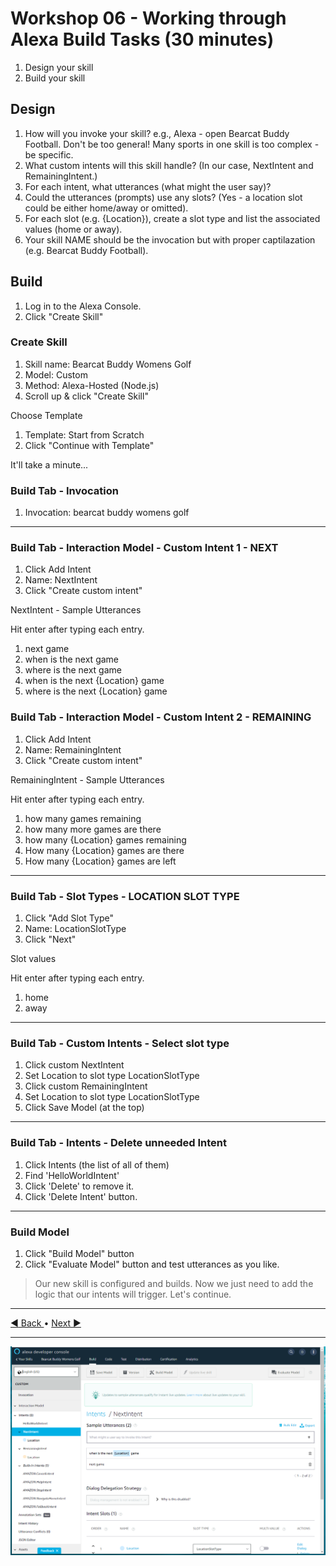 # Workshop 06 - Working through Alexa Build Tasks (30 minutes)

1. Design your skill
2. Build your skill

## Design 

1. How will you invoke your skill? e.g., Alexa - open Bearcat Buddy Football. Don't be too general! Many sports in one skill is too complex - be specific. 
2. What custom intents will this skill handle? (In our case, NextIntent and RemainingIntent.)
3. For each intent, what utterances (what might the user say)?
4. Could the utterances (prompts) use any slots? (Yes - a location slot could be either home/away or omitted). 
5. For each slot (e.g. {Location}), create a slot type and list the associated values (home or away). 
6. Your skill NAME should be the invocation but with proper captilazation (e.g. Bearcat Buddy Football).

## Build

1. Log in to the Alexa Console.
2. Click "Create Skill"

### Create Skill

1. Skill name: Bearcat Buddy Womens Golf
2. Model: Custom
3. Method: Alexa-Hosted (Node.js)
4. Scroll up & click "Create Skill"

Choose Template

1. Template: Start from Scratch
2. Click "Continue with Template"

It'll take a minute...

### Build Tab - Invocation

1. Invocation: bearcat buddy womens golf

---

### Build Tab - Interaction Model - Custom Intent 1 - NEXT

1. Click Add Intent
2. Name: NextIntent
3. Click "Create custom intent"

NextIntent - Sample Utterances

Hit enter after typing each entry. 

1. next game
2. when is the next game
3. where is the next game
4. when is the next {Location} game
5. where is the next {Location} game

### Build Tab - Interaction Model - Custom Intent 2 - REMAINING

1. Click Add Intent
2. Name: RemainingIntent
3. Click "Create custom intent"

RemainingIntent - Sample Utterances

Hit enter after typing each entry. 

1. how many games remaining
2. how many more games are there
3. how many {Location} games remaining
4. How many {Location} games are there
5. How many {Location} games are left

---

### Build Tab - Slot Types - LOCATION SLOT TYPE

1. Click "Add Slot Type"
2. Name: LocationSlotType
3. Click "Next"

Slot values

Hit enter after typing each entry.

1. home
2. away

--- 

### Build Tab - Custom Intents - Select slot type

1. Click custom NextIntent
2. Set Location to slot type LocationSlotType
3. Click custom RemainingIntent
4. Set Location to slot type LocationSlotType
5. Click Save Model (at the top)

---

### Build Tab - Intents - Delete unneeded Intent

1. Click Intents (the list of all of them)
2. Find 'HelloWorldIntent'
3. Click 'Delete' to remove it. 
4. Click 'Delete Intent' button.

---

### Build Model

1. Click "Build Model" button
2. Click "Evaluate Model" button and test utterances as you like. 

> Our new skill is configured and builds. Now we just need to add the logic that our intents will trigger. Let's continue. 

---

[:arrow_backward: Back ](./workshop-05.md) • [ Next :arrow_forward:](./workshop-07.md)

---

![Alexa Developer Console - Custom Intent - Utterances and Slot Types](./images/alexa-developer-console-custom-intent-utterances-and-slot-types.PNG)
